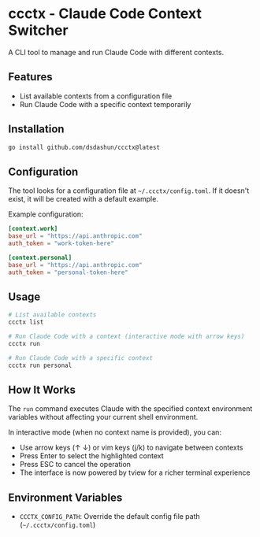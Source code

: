 # ccctx - Claude Code Context Switcher

A CLI tool to manage and run Claude Code with different contexts.

## Features

- List available contexts from a configuration file
- Run Claude Code with a specific context temporarily

## Installation

```bash
go install github.com/dsdashun/ccctx@latest
```

## Configuration

The tool looks for a configuration file at `~/.ccctx/config.toml`. If it doesn't exist, it will be created with a default example.

Example configuration:

```toml
[context.work]
base_url = "https://api.anthropic.com"
auth_token = "work-token-here"

[context.personal]
base_url = "https://api.anthropic.com"
auth_token = "personal-token-here"
```

## Usage

```bash
# List available contexts
ccctx list

# Run Claude Code with a context (interactive mode with arrow keys)
ccctx run

# Run Claude Code with a specific context
ccctx run personal
```

## How It Works

The `run` command executes Claude with the specified context environment variables without affecting your current shell environment.

In interactive mode (when no context name is provided), you can:
- Use arrow keys (↑ ↓) or vim keys (j/k) to navigate between contexts
- Press Enter to select the highlighted context
- Press ESC to cancel the operation
- The interface is now powered by tview for a richer terminal experience

## Environment Variables

- `CCCTX_CONFIG_PATH`: Override the default config file path (`~/.ccctx/config.toml`)
